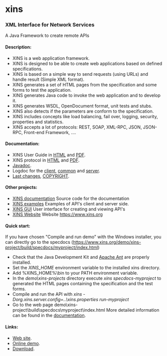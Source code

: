 # xins
### XML Interface for Network Services

A Java Framework to create remote APIs

#### Description:
* XINS is a web application framework.
* XINS is designed to be able to create web applications based on defined specifications.
* XINS is based on a simple way to send requests (using URLs) and handle result (Simple XML format).
* XINS generates a set of HTML pages from the specification and some forms to test the application.
* XINS generates Java code to invoke the web application and to develop it.
* XINS generates WSDL, OpenDocument format, unit tests and stubs.
* XINS also detects if the parameters are conform to the specification.
* XINS includes concepts like load balancing, fail over, logging, security, properties and statistics.
* XINS accepts a lot of protocols: REST, SOAP, XML-RPC, JSON, JSON-RPC, Front-end Framework, ....

#### Documentation:
* XINS User Guide in [HTML](https://www.xins.org/docs/index.html) and [PDF](docs/XINSGuide.pdf).
* XINS protocol in [HTML](https://www.xins.org/docs/protocol/index.html) and [PDF](docs/protocol/XINSProtocol.pdf).
* [Javadoc](https://www.xins.org/docs/javadoc/index.html).
* Logdoc for the [client](https://www.xins.org/docs/logdoc/client/index.html),
		[common](https://www.xins.org/docs/logdoc/common/index.html) and
		[server](https://www.xins.org/docs/logdoc/server/index.html).
* [Last changes](CHANGES), [COPYRIGHT](Copyright).

#### Other projects:
* [XINS documentation](https://github.com/japplis/xins-docs) Source code for the documentation
* [XINS examples](https://github.com/japplis/xins-examples) Examples of API's client and server side.
* [XINS GUI](https://github.com/japplis/xins-gui) User interface for creating and viewing API's
* [XINS Website](https://github.com/japplis/xins-website) Website https://www.xins.org

#### Quick start:
If you have chosen "Compile and run demo" with the Windows installer, you can directly go to the specdocs (https://www.xins.org/demo/xins-project/build/specdocs/myproject/index.html)
* Check that the Java Development Kit and [Apache Ant](https://ant.apache.org/) are properly installed.
* Set the _XINS_HOME_ environment variable to the installed xins directory.
* Add %XINS_HOME%\bin to your PATH environment variable.
* In the _demo\xins-projects_ directory execute _xins specdocs-myproject_ to generated the HTML pages containing the specification and the test forms.
* Compile and run the API with
		_xins -Dorg.xins.server.config=..\xins.properties run-myproject_
* Go to the web page demo\xins-project\build\specdocs\myproject\index.html
More detailed information can be found in the [documentation](docs/index.html).

#### Links:
* [Web site](https://www.xins.org).
* [Online demo](http://xins.sourceforge.net/demo.html).
* [Download](https://github.com/japplis/xins/releases/tag/3.1).
